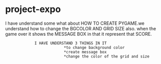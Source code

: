 # project-expo
I have understand some what about HOW TO CREATE PYGAME.we understand how to change the BGCOLOR AND GRID SIZE also.
when the game over it shows the MESSAGE BOX in that it represent that SCORE.


                 I HAVE UNDERSTAND 3 THINGS IN IT
                              *to change background color
                              *create message box
                              *change the color of the grid and size
                              

